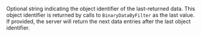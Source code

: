 Optional string indicating the object identifier of the last-returned data.
This object identifier is returned by calls to `BinaryDataByFilter` as the last value.
If provided, the server will return the next data entries after the last object identifier.
